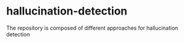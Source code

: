 # hallucination-detection
The repository is composed of different approaches for hallucination detection
